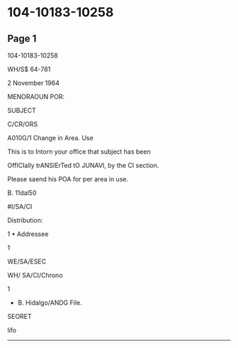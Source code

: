 # 104-10183-10258

## Page 1

104-10183-10258

WH/S$ 64-781

2 November 1964

MENORAOUN POR:

SUBJECT

C/CR/ORS

A010G/1 Change in Area. Use

This is to Intorn your office that subject has been

OffICIally trANSIErTed tO JUNAVI, by the CI section.

Please saend his POA for per area in use.

B. 11dal50

#I/SA/CI

Distribution:

1 • Addressee

1

WE/SA/ESEC

WH/ SA/CI/Chrono

1

- B. Hidalgo/ANDG File.

SEORET

lifo

---

